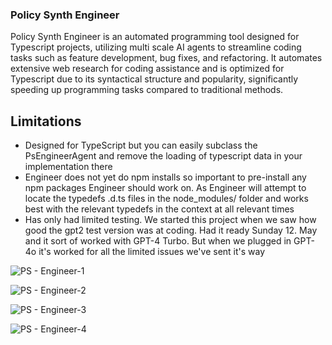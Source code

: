 ### Policy Synth Engineer
Policy Synth Engineer is an automated programming tool designed for Typescript projects, utilizing multi scale AI agents to streamline coding tasks such as feature development, bug fixes, and refactoring. It automates extensive web research for coding assistance and is optimized for Typescript due to its syntactical structure and popularity, significantly speeding up programming tasks compared to traditional methods.

## Limitations
* Designed for TypeScript but you can easily subclass the PsEngineerAgent and remove the loading of typescript data in your implementation there
* Engineer does not yet do npm installs so important to pre-install any npm packages Engineer should work on. As Engineer will attempt to locate the typedefs .d.ts files in the node_modules/ folder and works best with the relevant typedefs in the context at all relevant times
* Has only had limited testing. We started this project when we saw how good the gpt2 test version was at coding. Had it ready Sunday 12. May and it sort of worked with GPT-4 Turbo. But when we plugged in GPT-4o it's worked for all the limited issues we've sent it's way

![PS - Engineer-1](https://github.com/CitizensFoundation/policy-synth/assets/43699/29f01ea9-6809-4f8f-be94-f7e0a9cf0425)

![PS - Engineer-2](https://github.com/CitizensFoundation/policy-synth/assets/43699/79257d07-f800-4419-8d32-cbc994307b4e)

![PS - Engineer-3](https://github.com/CitizensFoundation/policy-synth/assets/43699/80612116-401f-49ae-bda1-1ea5ffccd3bc)

![PS - Engineer-4](https://github.com/CitizensFoundation/policy-synth/assets/43699/1c8a421a-3ef7-4b11-ae68-e19ffff9c05b)
